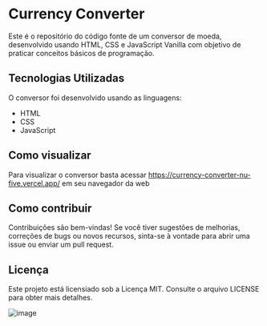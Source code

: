 # Currency Converter
Este é o repositório do código fonte de um conversor de moeda, desenvolvido usando HTML, CSS e JavaScript Vanilla com objetivo de praticar conceitos básicos de programação.

## Tecnologias Utilizadas
O conversor foi desenvolvido usando as linguagens:
- HTML
- CSS
- JavaScript
## Como visualizar
Para visualizar o conversor basta acessar https://currency-converter-nu-five.vercel.app/ em seu navegador da web

## Como contribuir
Contribuições são bem-vindas! Se você tiver sugestões de melhorias, correções de bugs ou novos recursos, sinta-se à vontade para abrir uma issue ou enviar um pull request.

## Licença
Este projeto está licensiado sob a Licença MIT. Consulte o arquivo LICENSE para obter mais detalhes.

![image](https://github.com/MatheusQuintanilhaa/Currency-converter/assets/109978989/f42a0884-d710-4a96-9978-b43601fa7e85)

